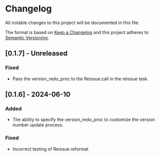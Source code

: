 # Changelog

All notable changes to this project will be documented in this file.

The format is based on [Keep a Changelog](http://keepachangelog.com/)
and this project adheres to [Semantic Versioning](http://semver.org/).

## [0.1.7] - Unreleased

### Fixed

- Pass the version_redo_proc to the Reissue.call in the reissue task.

## [0.1.6] - 2024-06-10

### Added

- The ability to specify the version_redo_proc to customize the version number update process.

### Fixed

- Incorrect testing of Reissue.reformat

